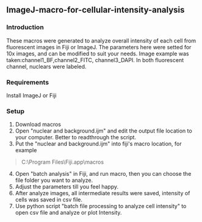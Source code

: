## ImageJ-macro-for-cellular-intensity-analysis
### Introduction
These macros were generated to analyze overall intensity of each cell from fluorescent images in Fiji or ImageJ.
The parameters here were setted for 10x images, and can be modified to suit your needs. Image example was taken:channel1_BF,channel2_FITC, channel3_DAPI. In both fluorescent channel, nuclears were labeled.


### Requirements
Install ImageJ or Fiji

### Setup
1. Download macros
2. Open "nuclear and background.ijm" and edit the output file location to your computer. Better to readthrough the script.
3. Put the "nuclear and background.ijm" into fiji's macro location, for example
>C:\Program Files\Fiji.app\macros
4. Open "batch analysis" in Fiji, and run macro, then you can choose the file folder you want to analyze.
5. Adjust the parameters till you feel happy.
6. After analyze images, all intermediate results were saved, intensity of cells was saved in csv file. 
7. Use python script "batch file processing to analyze cell intensity" to open csv file and analyze or plot Intensity.

